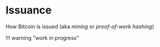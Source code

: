 # Issuance

How Bitcoin is issued (aka *mining* or *proof-of-work hashing*)

!!! warning "work in progress"

